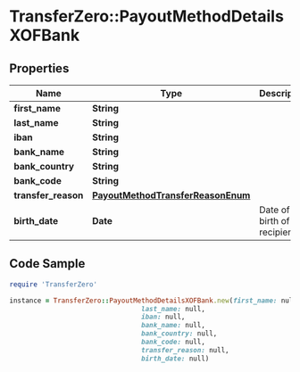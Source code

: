 # TransferZero::PayoutMethodDetailsXOFBank

## Properties

Name | Type | Description | Notes
------------ | ------------- | ------------- | -------------
**first_name** | **String** |  | 
**last_name** | **String** |  | 
**iban** | **String** |  | 
**bank_name** | **String** |  | [optional] 
**bank_country** | **String** |  | [optional] 
**bank_code** | **String** |  | [optional] 
**transfer_reason** | [**PayoutMethodTransferReasonEnum**](PayoutMethodTransferReasonEnum.md) |  | [optional] 
**birth_date** | **Date** | Date of birth of recipient | [optional] 

## Code Sample

```ruby
require 'TransferZero'

instance = TransferZero::PayoutMethodDetailsXOFBank.new(first_name: null,
                                 last_name: null,
                                 iban: null,
                                 bank_name: null,
                                 bank_country: null,
                                 bank_code: null,
                                 transfer_reason: null,
                                 birth_date: null)
```


